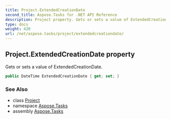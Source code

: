 ```yaml
---
title: Project.ExtendedCreationDate
second_title: Aspose.Tasks for .NET API Reference
description: Project property. Gets or sets a value of ExtendedCreationDate
type: docs
weight: 420
url: /net/aspose.tasks/project/extendedcreationdate/
---
```

## Project.ExtendedCreationDate property

Gets or sets a value of ExtendedCreationDate.

```csharp
public DateTime ExtendedCreationDate { get; set; }
```

### See Also

* class [Project](../)
* namespace [Aspose.Tasks](../../project/)
* assembly [Aspose.Tasks](../../../)


